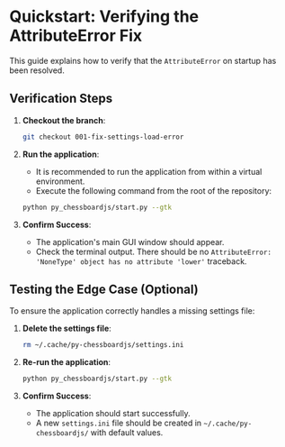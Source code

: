 # Quickstart: Verifying the AttributeError Fix

This guide explains how to verify that the `AttributeError` on startup has been resolved.

## Verification Steps

1.  **Checkout the branch**:
    ```bash
    git checkout 001-fix-settings-load-error
    ```

2.  **Run the application**:
    - It is recommended to run the application from within a virtual environment.
    - Execute the following command from the root of the repository:
    ```bash
    python py_chessboardjs/start.py --gtk
    ```

3.  **Confirm Success**:
    - The application's main GUI window should appear.
    - Check the terminal output. There should be no `AttributeError: 'NoneType' object has no attribute 'lower'` traceback.

## Testing the Edge Case (Optional)

To ensure the application correctly handles a missing settings file:

1.  **Delete the settings file**:
    ```bash
    rm ~/.cache/py-chessboardjs/settings.ini
    ```

2.  **Re-run the application**:
    ```bash
    python py_chessboardjs/start.py --gtk
    ```

3.  **Confirm Success**:
    - The application should start successfully.
    - A new `settings.ini` file should be created in `~/.cache/py-chessboardjs/` with default values.
